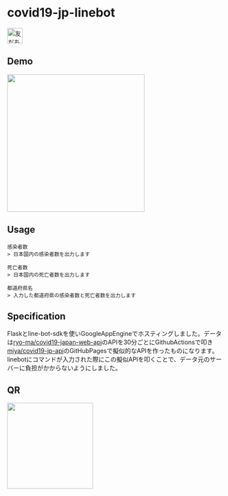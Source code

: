 # covid19-jp-linebot
<a href="https://lin.ee/5rrZ2Ur"><img src="https://scdn.line-apps.com/n/line_add_friends/btn/ja.png" alt="友だち追加" height="36" border="0"></a>  

## Demo
<img src="https://raw.githubusercontent.com/wiki/miya/covid19-jp-linebot/images/sample.gif" width="320">

## Usage
```
感染者数
> 日本国内の感染者数を出力します

死亡者数
> 日本国内の死亡者数を出力します

都道府県名
> 入力した都道府県の感染者数と死亡者数を出力します
```

## Specification
Flaskとline-bot-sdkを使いGoogleAppEngineでホスティングしました。データは[ryo-ma/covid19-japan-web-api](https://github.com/ryo-ma/covid19-japan-web-api)のAPIを30分ごとにGithubActionsで叩き[miya/covid19-jp-api](https://github.com/miya/covid19-jp-api)のGitHubPagesで擬似的なAPIを作ったものになります。linebotにコマンドが入力された際にこの擬似APIを叩くことで、データ元のサーバーに負担がかからないようにしました。

## QR
<img src="https://user-images.githubusercontent.com/34241526/78689018-d8264800-7930-11ea-929f-53c604ade7c0.png" width="200">
